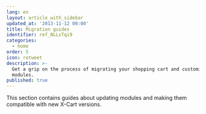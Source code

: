 ```yaml
---
lang: en
layout: article_with_sidebar
updated_at: '2013-11-12 00:00'
title: Migration guides
identifier: ref_NLLsTqi9
categories:
  - home
order: 5
icon: retweet
description: >-
  Get a grip on the process of migrating your shopping cart and customization
  modules.
published: true
---
```

This section contains guides about updating modules and making them compatible with new X-Cart versions.
